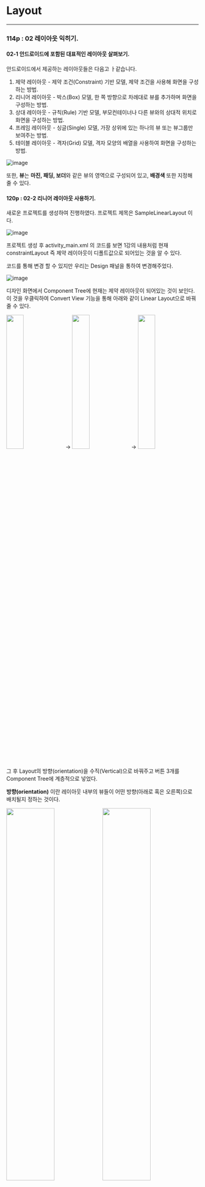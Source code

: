 # Layout
<hr/>
   
### 114p : 02 레이아웃 익히기.

 #### 02-1 안드로이드에 포함된 대표적인 레이아웃 살펴보기.
 
 안드로이드에서 제공하는 레이아웃들은 다음고 ㅏ같습니다.
 
 1. 제약 레이아웃 - 제약 조건(Constraint) 기반 모델, 제약 조건을 사용해 화면을 구성하는 방법.
 2. 리니어 레이아웃 - 박스(Box) 모델, 한 쪽 방향으로 차례대로 뷰를 추가하며 화면을 구성하는 방법.
 3. 상대 레이아웃 - 규칙(Rule) 기반 모델, 부모컨테이너나 다른 뷰와의 상대적 위치로 화면을 구성하는 방법.
 4. 프레임 레이아웃 - 싱글(Single) 모델, 가장 상위에 있는 하나의 뷰 또는 뷰그룹만 보여주는 방법.
 5. 테이블 레이아웃 - 격자(Grid) 모델, 격자 모양의 배열을 사용하여 화면을 구성하는 방법.

![image](https://user-images.githubusercontent.com/84966961/121297314-19e3c180-c92d-11eb-9865-2f8297a7783a.png)
   
      
 또한, **뷰**는 **마진, 패딩, 보더**와 같은 뷰의 영역으로 구성되어 있고, **배경색** 또한 지정해 줄 수 있다.

  #### 120p : 02-2 리니어 레이아웃 사용하기.
    
 새로운 프로젝트를 생성하여 진행하였다. 프로젝트 제목은 SampleLinearLayout 이다.
 
 ![image](https://user-images.githubusercontent.com/84966961/121297525-6202e400-c92d-11eb-82a0-778fd2caf1fe.png)

 프로젝트 생성 후 activity_main.xml 의 코드를 보면 1강의 내용처럼 현재 constraintLayout 즉 제약 레이아웃이 디폴트값으로 되어있는 것을 알 수 있다.
 
 코드를 통해 변경 할 수 있지만 우리는 Design 패널을 통하여 변경해주었다.

 ![image](https://user-images.githubusercontent.com/84966961/121297814-d8074b00-c92d-11eb-9cbd-c2eb065d18f1.png)

 디자인 화면에서 Component Tree에 현재는 제약 레이아웃이 되어있는 것이 보인다.
 이 것을 우클릭하여 Convert View 기능을 통해 아래와 같이 Linear Layout으로 바꿔줄 수 있다.   
    
<img src = "https://user-images.githubusercontent.com/84966961/121298139-5368fc80-c92e-11eb-8422-69b8a776474e.png" width="30%"> -> <img src = "https://user-images.githubusercontent.com/84966961/121298274-90cd8a00-c92e-11eb-85e9-6bd26f721fa9.png" width="30%"> -> <img src = "https://user-images.githubusercontent.com/84966961/121298314-9dea7900-c92e-11eb-8ef4-7b6ddf883143.png" width="30%">

 그 후 Layout의 방향(orientation)을 수직(Vertical)으로 바꿔주고 버튼 3개를 Component Tree에 계층적으로 넣었다.
   
 **방향(orientation)** 이란 레이아웃 내부의 뷰들이 어떤 방향(아래로 혹은 오른쪽)으로 배치될지 정하는 것이다.

<img src = "https://user-images.githubusercontent.com/84966961/121298419-cc685400-c92e-11eb-800f-2f04f5c40109.png" width="50%"><img src = "https://user-images.githubusercontent.com/84966961/121298539-05a0c400-c92f-11eb-8226-db589db92351.png" width="50%">

 방향을 수평으로 바꿔주게 되면 버튼의 크기 속성(match_parent)으로 인해 화면을 넘어가버리게 되므로(화면 오른쪽 너머에 존재한다는 이야기이다.) 모두 wrap_content로 바꿔주면 버튼 3개가 모두 잘보이게 된다.
 
 ![image](https://user-images.githubusercontent.com/84966961/121299149-ec4c4780-c92f-11eb-8c4b-e707957693fd.png)
 ![image](https://user-images.githubusercontent.com/84966961/121299185-fc642700-c92f-11eb-9646-e8fb39d086c9.png)


 이런 과정들을 XML로 할 수 있지만, 동적인 요소와 같은 기능을 사용하기 편하려면 java 파일을 만들어 사용할 수 있다.

<img src = "https://user-images.githubusercontent.com/84966961/121299405-5369fc00-c930-11eb-9323-74214d6cfc28.png" width="50%">

 위의 그림처럼 MainActivity를 복사하여 LatoutCodeActivity로 만들어주고 열게 되면 아래와 같은 코드가 생성되어 있다.
 
 127p code 입력을 통하여 레이아웃 설정을 변경할 수 있다.
 ```java
 package org.techtown.samplelinearlayout;

import android.os.Bundle;
import androidx.appcompat.app.AppCompatActivity;

public class LayoutCodeActivity extends AppCompatActivity {

    @Override
    protected void onCreate(Bundle savedInstanceState) {
        super.onCreate(savedInstanceState);
        
    LinearLayout mainLayout = new LinearLayout(this);
    mainLayout.setOrientation(LinearLayout.VERTICAL);
    LinearLayout.LayoutParams params = new LinearLayout.LayoutParams(
            LinearLayout.LayoutParams.MATCH_PARENT,
            LinearLayout.LayoutParams.WRAP_CONTENT
    );

    Button button1 = new Button(this);
    button1.setText("Button1");
    button1.setLayoutParams(params);
    mainLayout.addView(button1);

    setContentView(mainLayout);    
    }
}
 ```
 
 위의 코드 중 6번째 라인의 AppCompatActivity를 상속받아 안드로이드는 실행되며 안드로이드는 Activity 단위로 구성되어 어플리케이션이 구동된다.
 
 즉, 다양한 기능의 Activity가 모여 한 어플리케이션을 구성하게 된다.
 
 **Activity** : 어플리케이션에서 하나의 화면
 
    
    
 코드작성을 마무리한 후에 실행을 해도 코드 작성대로 표시가 되지 않는데 이유는 manifests.AndroidManifest.Xml 파일에 설정을 해주지 않았기 때문이다.
 
 manifests.AndroidManifest.Xml에는 어플리케이션에 필요한 액티비티들을 설정하는 파일이다.
 
 ![image](https://user-images.githubusercontent.com/84966961/121302213-536bfb00-c934-11eb-882d-8ee365510731.png)

  위 코드의 "activity android:name=".MainActivity"를 "activity android:name=".LayoutCodeActivity"로 바꾸어주면 잘 실행되는 것을 볼 수 있다.
  
```
  <?xml version="1.0" encoding="utf-8"?>
<manifest xmlns:android="http://schemas.android.com/apk/res/android"
    package="org.techtown.samplelinearlayout">

    <application
        android:allowBackup="true"
        android:icon="@mipmap/ic_launcher"
        android:label="@string/app_name"
        android:roundIcon="@mipmap/ic_launcher_round"
        android:supportsRtl="true"
        android:theme="@style/Theme.SampleLinearLayout">
        <activity android:name=".LayoutCodeActivity">
            <intent-filter>
                <action android:name="android.intent.action.MAIN" />

                <category android:name="android.intent.category.LAUNCHER" />
            </intent-filter>
        </activity>
    </application>

</manifest>
  ```
  실행화면
  <img src = "https://user-images.githubusercontent.com/84966961/121317746-8ec2f580-c945-11eb-8099-c3bdb6371ba8.png" width="30%">
   
      
  <hr/>
     
        
 #### 130p : 뷰 정렬하기 Gravity
 
  layout_gravity  : 부모 컨테이너의 여유 공간에 뷰가 모두 채워지지 않아 여유 공간이 생겼을 때 여유 공간 안에서 뷰를 정렬함.    
  gravity         : 뷰안에 표시하는 내용물을 정렬함.    
                    (텍스트뷰의 경우 내용물은 글자가 되고, 이미지뷰의 경우 내용물은 이미지가 됨)
  
   Gravity xml 을 만들어준다.
  
 ![image](https://user-images.githubusercontent.com/84966961/121303067-924e8080-c935-11eb-860e-976c8a7edd27.png)
  
 버튼 3개를 넣어주고 레이아웃은 방향을 vertical로 설정해주고 각각 버튼의 너비 높이 속성을 wrap_content로 설정하고, **layout_gravity** 값을 left, center, right로 설정해주면 다음과 같은 실행 화면이 되게 된다.
 
 ![image](https://user-images.githubusercontent.com/84966961/121303899-975fff80-c936-11eb-93ce-ed83bcf613b6.png)

  다음은 텍스트 3개를 넣어 Left, Right, Center 내용을 text 속성에 넣어준 후, gravity 속성값에 각각 left / right / center_hor..., center_ver... 을 주었다.
  
 ![image](https://user-images.githubusercontent.com/84966961/121304869-db9fcf80-c937-11eb-8ac8-625d071af934.png)

  다음과 같이 Main.Activity.java 에 시작 xml을 gravity로 바꿔준 후 실행하면 다음과 같은 화면이 나온다.
  
  
```java
  public class MainActivity extends AppCompatActivity {

    @Override
    protected void onCreate(Bundle savedInstanceState) {
        super.onCreate(savedInstanceState);
        setContentView(R.layout.gravity); } }
```
  
<img src = "https://user-images.githubusercontent.com/84966961/121305480-96c86880-c938-11eb-802a-9aa810d3580c.png" width="40%">
  
 
  <hr/>
  
 #### 135p : 다양한 gravity 속성값들

 <img src = "https://user-images.githubusercontent.com/84966961/121306766-33d7d100-c93a-11eb-96a8-11a841c7ffe6.png" >
![image](https://user-images.githubusercontent.com/84966961/121306833-47833780-c93a-11eb-8597-2f0a1736d1e8.png)
 
 
 <hr/>
 
 #### 139p : 뷰의 마진과 패딩 설정하기
   <img src = "https://user-images.githubusercontent.com/84966961/121306920-6386d900-c93a-11eb-8c45-259b5b0e7fde.png"  width="35%">

 padding.xml 생성
 
 ![image](https://user-images.githubusercontent.com/84966961/121307979-82d23600-c93b-11eb-89d5-53be79f06f3f.png)
 
 
   아래 코드와 화면처럼 padding값 margin값을 넣어줄 수 있고, 패딩과 마진값이 과도하게 커 레이아웃을 벗어나려 할 경우 모양이 찌그러지며 제 형상을 온전히 가지고 있지 못하게 된다. 따라서, 적절한 사이즈를 가지고 있는 것이 좋다.
 

```
    <TextView
        android:id="@+id/textView4"
        android:layout_width="wrap_content"
        android:layout_height="wrap_content"
        android:layout_margin="10dp"
        android:layout_weight="1"
        android:background="#FFEB3B"
        android:padding="20dp"
        android:text="TextView"
        android:textColor="#FF0000"
        android:textSize="24sp" />
```
    
 ![image](https://user-images.githubusercontent.com/84966961/121309674-6fc06580-c93d-11eb-9152-52e08f0c2966.png)
   
    
 <hr/>
 
  #### 142p : 여유 공간을 분할하는 layout_weight 속성
 
![image](https://user-images.githubusercontent.com/84966961/121311191-22dd8e80-c93f-11eb-9d9a-7c31ee7e0312.png)

 ```xml
     <LinearLayout
        android:layout_width="match_parent"
        android:layout_height="wrap_content"
        android:layout_weight="1"
        android:orientation="horizontal">

        <TextView
...
            android:layout_weight="1"
... />

        <TextView
...
            android:layout_weight="1"
.../>
    </LinearLayout>

    <LinearLayout
        android:layout_width="match_parent"
        android:layout_height="wrap_content"
        android:layout_weight="1">

        <TextView
...
            android:layout_weight="1"
... />

        <TextView
...
            android:layout_weight="2"
... />

    </LinearLayout>
 ```
 
 코드의 내용 처럼 weight의 크기를 통해 뷰들을 분할할 수 있다.
 
  <hr/>   
  
  **실행화면**
 ![image](https://user-images.githubusercontent.com/84966961/121311791-b616c400-c93f-11eb-92d4-450e4b331f2d.png)

     
 
  <hr/>   
   
 #### 147p : 상대 레이아웃 사용하기.
 <img src = "https://user-images.githubusercontent.com/84966961/121312430-51a83480-c940-11eb-8878-93131da99325.png" width="30%">


  **프로젝트 SampleRealativeLayout 생성**
    
    Component Tree의 레이아웃을 상대 레이아웃(RelativeLayout) 으로 Convert Virw.. 해준다.
     
 <img src = "https://user-images.githubusercontent.com/84966961/121312852-c0858d80-c940-11eb-86c4-aa433a9b7e0e.png" width="50%">

   이후 버튼 3개로 layout_alignParentleft, layout_below, ... 등과 같은 속성으로 버튼을 다음과 같이 정렬해주었다.   
    
 ![image](https://user-images.githubusercontent.com/84966961/121315755-9c777b80-c943-11eb-87f0-36567fcafebd.png)

 <hr/>
 
 
 **상대 레이아웃에서 부모 커네이너와의 상대적 위치를 이용하는 속성**   
 
 <img src = "https://user-images.githubusercontent.com/84966961/121315887-badd7700-c943-11eb-9774-4f848841491a.png" width="50%">
```
layout_alignParentTop    : 부모 컨테이너의 위쪽과 뷰의 위쪽을 맞춤

layout_alignParentBottom : 부모 컨테이너의 아래쪽과 뷰의 아래쪽을 맞춤 

layout_alignParentLeft   : 부모 컨테이너의 왼쪽 끝과 뷰의 왼쪽 끝을 맞춤

layout_alignParentRight  : 부모 컨테이너의 오른쪽 끝과 뷰의 오른쪽 끝을 맞춤 

layout_centerHorizontal  : 부모 컨테이너의 수평 방향 중앙에 배치함 

layout_centerVertical    : 부모 컨테이너의 수직 방향 중앙에 배치함 

layout_centerlnParent    : 부모 컨테이너의 수평과 수지 방향 중앙에 배치함
``` 
이미지 출처 : http://jwandroid.tistory.com/m/post/158
    
     
<hr/>
         
 **상대 레이아웃에서 다른 뷰와의 상대적 위치를 이용하는 속성**   
     
       
<img src = "https://user-images.githubusercontent.com/84966961/121316029-dc3e6300-c943-11eb-9f1f-89274e4df799.png" width="50%">

```
layout_above         : 지정한 뷰의 위쪽에 배치함

layout_below         : 지정한 뷰의 아래쪽에 배치함 

layout_toLeftOf      : 지정한 뷰의 왼쪽에 배치함 

layout_toRightOf     : 지정한 뷰의 오른쪽에 배치함

layout_alignTop      : 지정한 뷰의 위쪽과 맞춤 

layout_alignBottom   : 지정한 뷰의 아래쪽과 맞춤 

layout_alignLeft     : 지정한 뷰의 왼쪽과 맞춤 

layout_alignRight    : 지정한 뷰의 오른쪽과 맞춤 

layout_alignBaseLine : 지정한 뷰의 내용물의 아래쪽 기준선(baseline)을 맞춤 
```
이미지 출처 : http://jwandroid.tistory.com/m/post/158
 <hr/>
